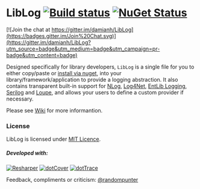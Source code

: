 # LibLog [![Build status](https://ci.appveyor.com/api/projects/status/4v136j3od783udpa?svg=true)](https://ci.appveyor.com/project/damianh/liblog) [![NuGet Status](http://img.shields.io/nuget/v/LibLog.svg?style=flat)](https://www.nuget.org/packages/LibLog/)

[![Join the chat at https://gitter.im/damianh/LibLog](https://badges.gitter.im/Join%20Chat.svg)](https://gitter.im/damianh/LibLog?utm_source=badge&utm_medium=badge&utm_campaign=pr-badge&utm_content=badge)

Designed specifically for library developers, `LibLog` is a single file for you to either copy/paste or [install via nuget][0], into your library/framework/application to provide a logging abstraction. It also contains transparent built-in support for [NLog][3], [Log4Net][4], [EntLib Logging][5], [Serilog][9] and [Loupe][10], and allows your users to define a custom provider if necessary.

Please see [Wiki](https://github.com/damianh/LibLog/wiki) for more informantion.

### License

LibLog is licensed under [MIT Licence][2].

##### Developed with:

[![Resharper](http://neventstore.org/images/logo_resharper_small.gif)](http://www.jetbrains.com/resharper/)
[![dotCover](http://neventstore.org/images/logo_dotcover_small.gif)](http://www.jetbrains.com/dotcover/)
[![dotTrace](http://neventstore.org/images/logo_dottrace_small.gif)](http://www.jetbrains.com/dottrace/)

Feedback, compliments or criticism: [@randompunter][6] 

[0]: https://www.nuget.org/packages/LibLog
[1]: https://github.com/damianh/LibLog/blob/master/src/LibLog/LibLog.cs
[2]: http://www.opensource.org/licenses/MIT
[3]: http://nlog-project.org/
[4]: https://logging.apache.org/log4net/
[5]: http://msdn.microsoft.com/en-us/library/ff647183.aspx
[6]: https://twitter.com/randompunter
[9]: http://serilog.net/
[10]: http://www.gibraltarsoftware.com/Loupe
